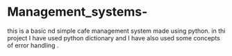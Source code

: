 # Management_systems-
this is a basic nd simple cafe management system made using python.
in thi project I have used python dictionary and I have also used  some concepts of error handling .
